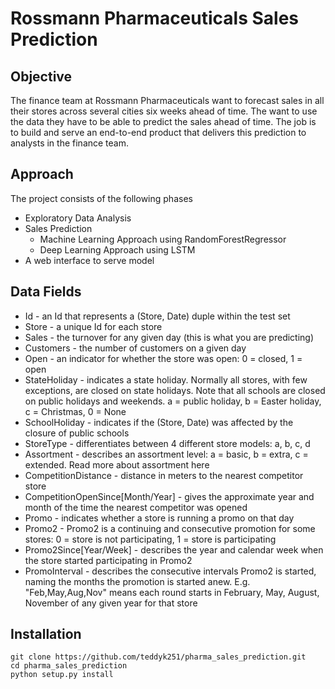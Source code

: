 # Rossmann Pharmaceuticals Sales Prediction


## Objective


The finance team at Rossmann Pharmaceuticals want to forecast sales in all their stores across several cities six weeks ahead of time. The want to use the data they have to be able to predict the sales ahead of time. The job is to build and serve an end-to-end product that delivers this prediction to analysts in the finance team.

## Approach


The project consists of the following phases
* Exploratory Data Analysis
* Sales Prediction
    - Machine Learning Approach using RandomForestRegressor
    - Deep Learning Approach using LSTM
* A web interface to serve model


## Data Fields


* Id - an Id that represents a (Store, Date) duple within the test set  
* Store - a unique Id for each store  
* Sales - the turnover for any given day (this is what you are predicting)  
* Customers - the number of customers on a given day  
* Open - an indicator for whether the store was open: 0 = closed, 1 = open  
* StateHoliday - indicates a state holiday. Normally all stores, with few exceptions, are closed on state holidays. Note that all schools are closed on public holidays and weekends. a = public holiday, b = Easter holiday, c = Christmas, 0 = None  
* SchoolHoliday - indicates if the (Store, Date) was affected by the closure of public schools  
* StoreType - differentiates between 4 different store models: a, b, c, d  
* Assortment - describes an assortment level: a = basic, b = extra, c = extended. Read more about assortment here  
* CompetitionDistance - distance in meters to the nearest competitor store  
* CompetitionOpenSince[Month/Year] - gives the approximate year and month of the time the nearest competitor was opened  
* Promo - indicates whether a store is running a promo on that day  
* Promo2 - Promo2 is a continuing and consecutive promotion for some stores: 0 = store is not participating, 1 = store is participating  
* Promo2Since[Year/Week] - describes the year and calendar week when the store started participating in Promo2  
* PromoInterval - describes the consecutive intervals Promo2 is started, naming the months the promotion is started anew. E.g. "Feb,May,Aug,Nov" means each round starts in February, May, August, November of any given year for that store  


## Installation

```
git clone https://github.com/teddyk251/pharma_sales_prediction.git
cd pharma_sales_prediction
python setup.py install
```
